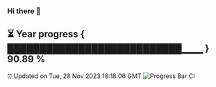 ### Hi there 👋
⏳ Year progress { ███████████████████████████▁▁▁ } 90.89 %
---
⏰ Updated on Tue, 28 Nov 2023 18:18:06 GMT
![Progress Bar CI](https://github.com/liununu/liununu/workflows/Progress%20Bar%20CI/badge.svg)
